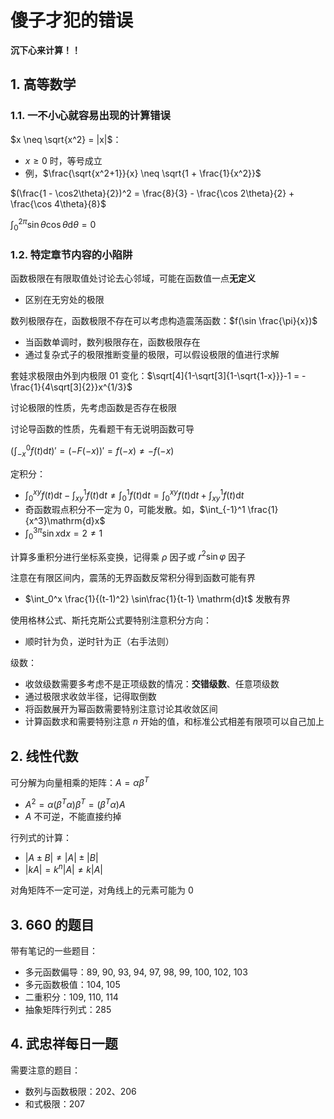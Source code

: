 <!-- omit in toc -->
# 傻子才犯的错误

**沉下心来计算！！**

## 1. 高等数学

### 1.1. 一不小心就容易出现的计算错误

$x \neq \sqrt{x^2} = |x|$：

- $x \geq 0$ 时，等号成立
- 例，$\frac{\sqrt{x^2+1}}{x} \neq \sqrt{1 + \frac{1}{x^2}}$

$(\frac{1 - \cos2\theta}{2})^2 = \frac{8}{3} - \frac{\cos 2\theta}{2} + \frac{\cos 4\theta}{8}$

$\int_0^{2\pi}\sin\theta\cos\theta\mathrm{d}\theta = 0$

### 1.2. 特定章节内容的小陷阱

函数极限在有限取值处讨论去心邻域，可能在函数值一点**无定义**

- 区别在无穷处的极限

数列极限存在，函数极限不存在可以考虑构造震荡函数：$f(\sin \frac{\pi}{x})$

- 当函数单调时，数列极限存在，函数极限存在
- 通过复杂式子的极限推断变量的极限，可以假设极限的值进行求解

套娃求极限由外到内极限 01 变化：$\sqrt[4]{1-\sqrt[3]{1-\sqrt{1-x}}}-1 = -\frac{1}{4\sqrt[3]{2}}x^{1/3}$

讨论极限的性质，先考虑函数是否存在极限

讨论导函数的性质，先看题干有无说明函数可导

$(\int_{-x}^0 f(t)\mathrm{d}t)' = (-F(-x))' = f(-x) \neq -f(-x)$

定积分：

- $\int_0^{xy}f(t)\mathrm{d}t - \int_{xy}^1f(t)\mathrm{d}t \neq \int_0^1f(t)\mathrm{d}t = \int_0^{xy}f(t)\mathrm{d}t + \int_{xy}^1f(t)\mathrm{d}t$
- 奇函数瑕点积分不一定为 0，可能发散。如，$\int_{-1}^1 \frac{1}{x^3}\mathrm{d}x$
- $\int_0^{3\pi}\sin x\mathrm{d}x = 2 \neq 1$

计算多重积分进行坐标系变换，记得乘 $\rho$ 因子或 $r^2\sin\varphi$ 因子

注意在有限区间内，震荡的无界函数反常积分得到函数可能有界

- $\int_0^x \frac{1}{(t-1)^2} \sin\frac{1}{t-1} \mathrm{d}t$ 发散有界

使用格林公式、斯托克斯公式要特别注意积分方向：

- 顺时针为负，逆时针为正（右手法则）

级数：

- 收敛级数需要多考虑不是正项级数的情况：**交错级数**、任意项级数
- 通过极限求收敛半径，记得取倒数
- 将函数展开为幂函数需要特别注意讨论其收敛区间
- 计算函数求和需要特别注意 $n$ 开始的值，和标准公式相差有限项可以自己加上

## 2. 线性代数

可分解为向量相乘的矩阵：$A = \alpha\beta^T$

- $A^2 = \alpha(\beta^T\alpha)\beta^T = (\beta^T\alpha)A$
- $A$ 不可逆，不能直接约掉

行列式的计算：

- $|A \pm B| \neq |A| \pm |B|$
- $|kA| = k^n|A| \neq k|A|$

对角矩阵不一定可逆，对角线上的元素可能为 0

## 3. 660 的题目

带有笔记的一些题目：

- 多元函数偏导：89, 90, 93, 94, 97, 98, 99, 100, 102, 103
- 多元函数极值：104, 105
- 二重积分：109, 110, 114
- 抽象矩阵行列式：285

## 4. 武忠祥每日一题

需要注意的题目：

- 数列与函数极限：202、206
- 和式极限：207
